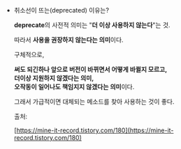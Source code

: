 

- 취소선이 뜨는(deprecated) 이유는?

    **deprecate**의 사전적 의미는 "**더 이상 사용하지 않는다**"는 것.
        
    따라서 **사용을 권장하지 않는다는 의미**이다.
    
    구체적으로, 
    
    **써도 되긴하나 앞으로 버전이 바뀌면서 어떻게 바뀔지 모르고,**  
    **더이상 지원하지 않겠다는 의미,**  
    **오작동이 일어나도 책임지지 않겠다는 의미**이다.
    
    그래서 가급적이면 대체되는 메소드를 찾아 사용하는 것이 좋다.
    
    출처:
    
    [https://mine-it-record.tistory.com/180](https://mine-it-record.tistory.com/180)
    